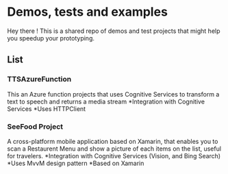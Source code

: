 # Demos, tests and examples
Hey there ! This is a shared repo of demos and test projects that might help you speedup your prototyping.

## List

### TTSAzureFunction
This an Azure function projects that uses Cognitive Services to transform a text to speech and returns a media stream
*Integration with Cognitive Services
*Uses HTTPClient

### SeeFood Project
A cross-platform mobile application based on Xamarin, that enables you to scan a Restaurent Menu and show a picture of each items on the list, useful for travelers.
*Integration with Cognitive Services (Vision, and Bing Search)
*Uses MvvM design pattern
*Based on Xamarin
